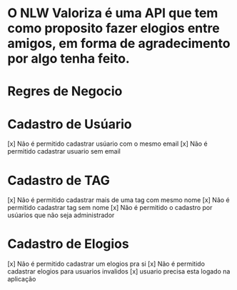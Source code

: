 

# O NLW Valoriza é uma API que tem como proposito fazer elogios entre amigos, em forma de agradecimento por algo tenha feito.

# Regres de Negocio 

 # Cadastro de Usúario

[x] Não é permitido cadastrar usúario com o mesmo email
[x] Não é permitido cadastrar usuario sem email

# Cadastro de TAG

[x] Não é permitido cadastrar mais de uma tag com mesmo nome
[x] Não é permitido cadastrar tag sem nome
[x] Não é permitido o cadastro por usúarios que não seja administrador

# Cadastro de Elogios

[x] Não é permitido cadastrar um elogios pra si
[x] Não é permitido cadastrar elogios para usuarios invalidos
[x] usuario precisa esta logado na aplicação